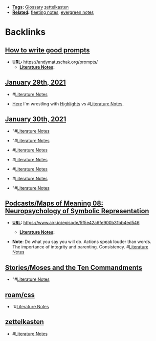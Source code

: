 - **[Tags](<Tags.md>):** [Glossary](<Glossary.md>) [zettelkasten](<zettelkasten.md>)
- **[Related](<Related.md>):** [fleeting notes](<fleeting notes.md>), [evergreen notes](<evergreen notes.md>)

# Backlinks
## [How to write good prompts](<How to write good prompts.md>)
- **[URL](<URL.md>):** https://andymatuschak.org/prompts/
    - **[Literature Notes](<Literature Notes.md>):**

## [January 29th, 2021](<January 29th, 2021.md>)
- #[Literature Notes](<Literature Notes.md>)

- [Here](((V25q7bipU))) I'm wrestling with [Highlights](<Highlights.md>) vs #[Literature Notes](<Literature Notes.md>).

## [January 30th, 2021](<January 30th, 2021.md>)
- "#[Literature Notes](<Literature Notes.md>)

- "#[Literature Notes](<Literature Notes.md>)

- #[Literature Notes](<Literature Notes.md>)

- #[Literature Notes](<Literature Notes.md>)

- #[Literature Notes](<Literature Notes.md>)

- #[Literature Notes](<Literature Notes.md>)

- "#[Literature Notes](<Literature Notes.md>)

## [Podcasts/Maps of Meaning 08: Neuropsychology of Symbolic Representation](<Podcasts/Maps of Meaning 08: Neuropsychology of Symbolic Representation.md>)
- **[URL](<URL.md>):** https://www.airr.io/episode/5f5e42a6fe900b31bb4ed546
    - **[Literature Notes](<Literature Notes.md>):**

- **Note**: Do what you say you will do. Actions speak louder than words. The importance of integrity and parenting. Consistency. #[Literature Notes](<Literature Notes.md>)

## [Stories/Moses and the Ten Commandments](<Stories/Moses and the Ten Commandments.md>)
- "#[Literature Notes](<Literature Notes.md>)

## [roam/css](<roam/css.md>)
- `#[Literature Notes](<Literature Notes.md>)

## [zettelkasten](<zettelkasten.md>)
- #[Literature Notes](<Literature Notes.md>)


